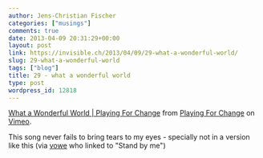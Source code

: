 ```yaml
---
author: Jens-Christian Fischer
categories: ["musings"]
comments: true
date: 2013-04-09 20:31:29+00:00
layout: post
link: https://invisible.ch/2013/04/09/29-what-a-wonderful-world/
slug: 29-what-a-wonderful-world
tags: ["blog"]
title: 29 - what a wonderful world
type: post
wordpress_id: 12818
---
```




[What a Wonderful World | Playing For Change](https://vimeo.com/53624508) from [Playing For Change](https://vimeo.com/playingforchange) on [Vimeo](https://vimeo.com).

This song never fails to bring tears to my eyes - specially not in a version like this (via [vowe](https://vowe.net/archives/013757.html) who linked to "Stand by me")

